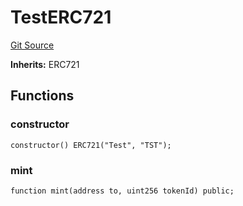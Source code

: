 # TestERC721
[Git Source](https://github.com/ethereum-optimism/optimism/blob/f7b73857601914eeea6fc4c1ba46ae99ca744d97/contracts/test/L2ERC721Bridge.t.sol)

**Inherits:**
ERC721


## Functions
### constructor


```solidity
constructor() ERC721("Test", "TST");
```

### mint


```solidity
function mint(address to, uint256 tokenId) public;
```

